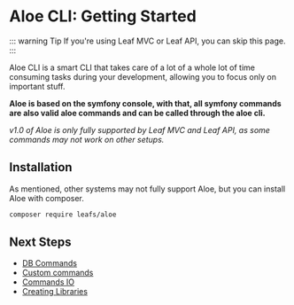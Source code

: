 # Aloe CLI: Getting Started

::: warning Tip
If you're using Leaf MVC or Leaf API, you can skip this page.
:::

Aloe CLI is a smart CLI that takes care of a lot of a whole lot of time consuming tasks during your development, allowing you to focus only on important stuff.

**Aloe is based on the symfony console, with that, all symfony commands are also valid aloe commands and can be called through the aloe cli.**

*v1.0 of Aloe is only fully supported by Leaf MVC and Leaf API, as some commands may not work on other setups.*

## Installation

As mentioned, other systems may not fully support Aloe, but you can install Aloe with composer.

```sh
composer require leafs/aloe
```

## Next Steps

- [DB Commands](/aloe-cli/v/1.0/commands/db-commands)
- [Custom commands](/aloe-cli/v/1.0/commands/custom)
- [Commands IO](/aloe-cli/v/1.0/commands/io)
- [Creating Libraries](/aloe-cli/v/1.0/libraries)

